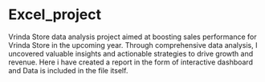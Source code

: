 # Excel_project
Vrinda Store data analysis project aimed at boosting sales performance for Vrinda Store in the upcoming year. Through comprehensive data analysis, I uncovered valuable insights and actionable strategies to drive growth and revenue.
Here i have created a report in  the form of interactive dashboard and Data is included in the file itself.
